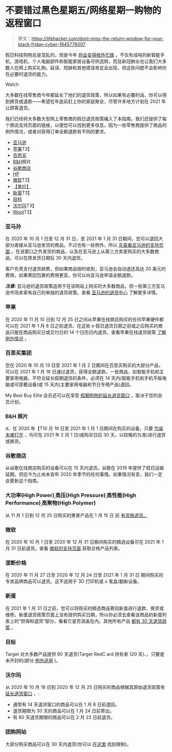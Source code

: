 # 不要错过黑色星期五/网络星期一购物的返程窗口

> 原文：<https://lifehacker.com/dont-miss-the-return-window-for-your-black-friday-cyber-1845778007>

假日科技购物总是混乱的，但是今年 [将会变得格外忙碌](https://lifehacker.com/send-your-holiday-packages-early-this-year-1845729856) 。不仅有成吨的新智能手机、游戏机、个人电脑部件和智能家居设备可供选购，而且新冠肺炎也让我们大多数人在网上购买礼物。延误、短缺和其他错误肯定会出现，但这些问题不会影响你在必要时退货的能力。

Watch

大多数在线零售商今年都延长了他们的退货政策，所以如果有必要的话，你可以得到换货或退款——希望在年底前赶上你的家庭聚会，尽管许多地方计划在 2021 年让顾客退货。

我们已经将大多数大型网上零售商的假日退货政策编入了本指南。我们还提供了每个商店支持页面的链接，以便您可以找到更多信息，因为一些零售商提供了商品的例外情况，或者对获得订单全额退款有不同的要求。

*   [亚马逊](#amazon)
*   [苹果](#apple)T3】
*   [百思买](#bestbuy)
*   [B&H](#BH)照片
*   [谷歌商店](#google)
*   [HP](#HP)
*   [微软](#microsoft)T3】
*   [【单价】](#monoprice)
*   [新蛋](#newegg)T3】
*   [目标](#target)
*   [沃尔玛](#walmart)T3】
*   [Woot](#woot)T3】

### 亚马孙

在 2020 年 10 月 1 日至 12 月 31 日，至 2021 年 1 月 31 日期间，您可以退回大部分直接从亚马逊发货的商品。不过也有一些例外，所以 [先查看亚马逊的支持页面](https://www.amazon.com/gp/help/customer/display.html?asc_campaign=InlineText&asc_refurl=https://lifehacker.com/dont-miss-the-return-window-for-your-black-friday-cyber-1845778007&asc_source=&nodeId=GKM69DUUYKQWKWX7&tag=kinjalifehackerlink-20) 。在该窗口之外发货的商品，以及在亚马逊上从第三方卖家购买的大多数商品，可以在原发货日期后 30 天内退货。

客户负责支付退货邮费，但如果商品按时收到，亚马逊会自动退还高达 20 美元的费用，如果寄回包裹的费用更高，你可以向亚马逊申请全额退款。

***注意:*** 亚马逊的退货政策适用于在该网站上购买的大多数商品，但一些第三方亚马逊市场卖家有自己的单独的退货政策。查看 [亚马逊的退货中心](https://www.amazon.com/returns?asc_campaign=InlineText&asc_refurl=https://lifehacker.com/dont-miss-the-return-window-for-your-black-friday-cyber-1845778007&asc_source=&tag=kinjalifehackerlink-20) 了解更多详情。

### 苹果

在 2020 年 11 月 10 日到 12 月 25 日之间从苹果在线商店购买的任何苹果硬件都可以在 2021 年 1 月 8 日之前退货。在这些 e 假日退货日期之前或之后购买的商品只能在商品购买日或交付日的 14 个日历日内退货。查看苹果在线退货政策 [了解例外情况](https://www.apple.com/shop/help/returns_refund) 。

### 百思买集团

您在 2020 年 10 月 13 日至 2021 年 1 月 2 日期间在百思买购买的大部分产品，可以在 2021 年 1 月 16 日通过退货，获得全额退款。一些商品，如智能手机和主要家用电器，不符合延长假期退货的条件，必须在 14 天内(智能手机和手机平板电脑或可穿戴设备)或 15 天内(主要家用电器和节日专用产品)退回。

My Best Buy Elite 会员还可以在享受 [假期购物的延长退货窗口](https://www.bestbuy.com/site/help-topics/return-exchange-policy/pcmcat260800050014.c?id=pcmcat260800050014) ，取决于您的会员计划。

### B&H 照片

d、在 2020 年【T10 月 19 日至 2021 年 1 月 1 日期间在购买的设备，只要 [包装未被打开](https://www.bhphotovideo.com/find/HelpCenter/ReturnExchange.jsp#returnPolicy) ，均可在 2021 年 2 月 1 日(或购买日后 30 天，以较晚的为准)进行退货或换货。

### **谷歌商店**

从谷歌在线商店购买的设备可以在 15 天内退货。谷歌在 2019 年提供了假日运输延期，但迄今为止尚未宣布 2020 年季节的任何事情。如果情况有变，我们一定会更新这个指南。

### 大功率(High Power)ˌ高压(High Pressure)ˌ高性能(High Performance)ˌ高聚物(High Polymer)

从 11 月 1 日到 12 月 25 日购买的惠普产品在 1 月 15 日 前 [有资格退货。](https://store.hp.com/us/en/cv/returnsandexchanges)

### 微软

在 2020 年 10 月 1 日至 2020 年 12 月 31 日期间购买的精选设备可在 2021 年 1 月 31 日前退货。查看 [微软的支持页面](https://support.microsoft.com/en-us/account-billing/returning-items-you-bought-from-microsoft-store-for-exchange-or-refund-81629012-aa4f-f48b-2394-8596f415072b) 获取合格产品列表。

### 垄断价格

在 2020 年 11 月 27 日至 2020 年 12 月 24 日至 2021 年 1 月 31 日 期间购买的专卖品牌商品可以退货。这不适用于 3D 打印机或 o 笔盒/翻新设备。

### 新蛋

在 2021 年 1 月 31 日之前，您可以将购买的精选商品寄回新蛋进行退款、换货或维修。新蛋退货政策页面上没有提供购买日期，所以你必须去查看该商品的新蛋列表上的“担保和退货”部分，看看它是否涵盖在内。其他所有产品 [都有 30 天退货政策](https://kb.newegg.com/knowledge-base/return-policy-2/) 。

### 目标

Target 对大多数产品提供 90 天退货(Target RedC ard 持有者 120 天)、，只要是未开封的(部分 [例外适用](https://www.target.com/guest/returns) )。

### 沃尔玛

从 2020 年 10 月 18 日到 2020 年 12 月 25 日购买的商品根据其原始退货政策有 [延长退货窗口](https://www.walmart.com/cp/returns/1231920) 、:

*   通常有 14 天退货窗口的商品可以在 1 月 8 日前退回。
*   退货期限为 30 天的商品可以在 1 月 24 日前寄出。
*   有 60 天退货期限的商品可以在 2 月 23 日前退货。

### 团购网站

大部分购买商品可以在 30 天内退货(你可以 [在这里](https://www.woot.com/faq#:~:text=Collapse-,What%20is%20Woot's%20return%20policy%3F,the%20refund%20will%20be%20applied) 找到限制)。